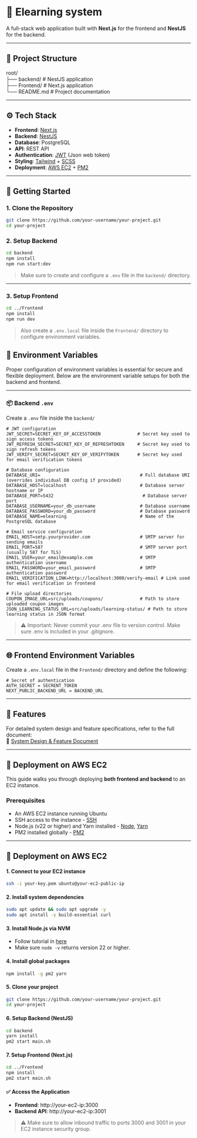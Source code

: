 # 🚀 Elearning system

A full-stack web application built with **Next.js** for the frontend and **NestJS** for the backend.

---

## 📂 Project Structure

root/\
├── backend/ # NestJS application\
├── Frontend/ # Next.js application\
└── README.md # Project documentation

---

## ⚙️ Tech Stack

- **Frontend**: [Next.js](https://nextjs.org/)
- **Backend**: [NestJS](https://nestjs.com/)
- **Database**: PostgreSQL
- **API**: REST API
- **Authentication**: [JWT](https://jwt.io/) (Json web token)
- **Styling**: [Tailwind](https://tailwindcss.com/) + [SCSS](https://sass-lang.com/)
- **Deployment**: [AWS EC2](https://aws.amazon.com/ec2/) + [PM2](https://pm2.keymetrics.io/)

---

## 🚧 Getting Started

### 1. Clone the Repository

```bash
git clone https://github.com/your-username/your-project.git
cd your-project
```

### 2. Setup Backend

```bash
cd backend
npm install
npm run start:dev
```

> Make sure to create and configure a `.env` file in the `backend/` directory.

---

### 3. Setup Frontend

```bash
cd ../Frontend
npm install
npm run dev
```

> Also create a `.env.local` file inside the `Frontend/` directory to configure environment variables.

## 🔐 Environment Variables

Proper configuration of environment variables is essential for secure and flexible deployment. Below are the environment variable setups for both the backend and frontend.

---

### 📦 Backend `.env`

Create a `.env` file inside the `backend/`

```env
# JWT configuration
JWT_SECRET=SECRET_KEY_OF_ACCESSTOKEN              # Secret key used to sign access tokens
JWT_REFRESH_SECRET=SECRET_KEY_OF_REFRESHTOKEN     # Secret key used to sign refresh tokens
JWT_VERIFY_SECRET=SECRET_KEY_OF_VERIFYTOKEN       # Secret key used for email verification tokens

# Database configuration
DATABASE_URI=                                      # Full database URI (overrides individual DB config if provided)
DATABASE_HOST=localhost                            # Database server hostname or IP
DATABASE_PORT=5432                                  # Database server port
DATABASE_USERNAME=your_db_username                 # Database username
DATABASE_PASSWORD=your_db_password                 # Database password
DATABASE_NAME=elearning                            # Name of the PostgreSQL database

# Email service configuration
EMAIL_HOST=smtp.yourprovider.com                   # SMTP server for sending emails
EMAIL_PORT=587                                     # SMTP server port (usually 587 for TLS)
EMAIL_USER=your_email@example.com                  # SMTP authentication username
EMAIL_PASSWORD=your_email_password                 # SMTP authentication password
EMAIL_VERIFICATION_LINK=http://localhost:3000/verify-email # Link used for email verification in frontend

# File upload directories
COUPON_IMAGE_URL=src/uploads/coupons/              # Path to store uploaded coupon images
JSON_LEARNING_STATUS_URL=src/uploads/learning-status/ # Path to store learning status in JSON format

```

> ⚠️ Important: Never commit your .env file to version control. Make sure .env is included in your .gitignore.

---

## 🌐 Frontend Environment Variables

Create a `.env.local` file in the `Frontend/` directory and define the following:

```env
# Secret of authentication
AUTH_SECRET = SECRENT_TOKEN
NEXT_PUBLIC_BACKEND_URL = BACKEND_URL
```

---

## 📌 Features

For detailed system design and feature specifications, refer to the full document:  
📄 [System Design & Feature Document](https://docs.google.com/document/d/1eIePOPaPBqDBtts3ygzrWp_XLLQacHsUoQXqklGgga0/edit?tab=t.0#heading=h.aulgn919vxeh)

---

## 🚀 Deployment on AWS EC2

This guide walks you through deploying **both frontend and backend** to an EC2 instance.

### Prerequisites

- An AWS EC2 instance running Ubuntu
- SSH access to the instance - [SSH](https://www.digitalocean.com/community/tutorials/ssh-essentials-working-with-ssh-servers-clients-and-keys)
- Node.js (v22 or higher) and Yarn installed - [Node](https://nodejs.org/en/about/previous-releases), [Yarn](https://yarnpkg.com/)
- PM2 installed globally - [PM2](https://pm2.keymetrics.io/)

---

## 🚀 Deployment on AWS EC2

#### 1. Connect to your EC2 instance

```bash
ssh -i your-key.pem ubuntu@your-ec2-public-ip
```

#### 2. Install system dependencies

```bash
sudo apt update && sudo apt upgrade -y
sudo apt install -y build-essential curl
```

#### 3. Install Node.js via NVM

- Follow tutorial in [here](https://github.com/nvm-sh/nvm)
- Make sure `node -v` returns version 22 or higher.

#### 4. Install global packages

```bash
npm install -g pm2 yarn
```

#### 5. Clone your project

```bash
git clone https://github.com/your-username/your-project.git
cd your-project
```

#### 6. Setup Backend (NestJS)

```bash
cd backend
yarn install
pm2 start main.sh
```

#### 7. Setup Frontend (Next.js)

```bash
cd ../Frontend
npm install
pm2 start main.sh
```

#### ✅ Access the Application

- **Frontend**: http://your-ec2-ip:3000
- **Backend API**: http://your-ec2-ip:3001

> ⚠️ Make sure to allow inbound traffic to ports 3000 and 3001 in your EC2 instance security group.
